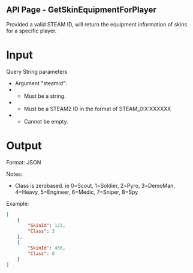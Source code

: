## API Page - GetSkinEquipmentForPlayer ##

Provided a valid STEAM ID, will return the equipment information of skins for a specific player.

# Input 
Query String parameters

- Argument "steamid":
- - Must be a string. 
- - Must be a STEAM2 ID in the format of STEAM_0:X:XXXXXX 
- - Cannot be empty.

# Output 
Format: JSON

Notes: 
- Class is zerobased. ie 0=Scout, 1=Soldier, 2=Pyro, 3=DemoMan, 4=Heavy, 5=Engineer, 6=Medic, 7=Sniper, 8=Spy

Example: 
```json
[
	{
		"SkinId": 123,		
		"Class": 3
	},
	{
		"SkinId": 456,
		"Class": 0
	}
]
```